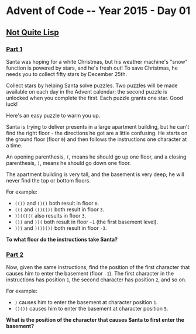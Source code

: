# Advent of Code -- Year 2015 - Day 01

## [Not Quite Lisp](https://adventofcode.com/2015/day/1)

### [Part 1](https://adventofcode.com/2015/day/1#part1)

Santa was hoping for a white Christmas, but his weather machine's "snow"
function is powered by stars, and he's fresh out! To save Christmas, he needs
you to collect fifty stars by December 25th.

Collect stars by helping Santa solve puzzles.  Two puzzles will be made
available on each day in the Advent calendar; the second puzzle is unlocked when
you complete the first.  Each puzzle grants one star.  Good luck!

Here's an easy puzzle to warm you up.

Santa is trying to deliver presents in a large apartment building, but he can't
find the right floor - the directions he got are a little confusing.  He starts
on the ground floor (floor `0`) and then follows the instructions one character
at a time.

An opening parenthesis, `(`, means he should go up one floor, and a closing
parenthesis, `)`, means he should go down one floor.

The apartment building is very tall, and the basement is very deep; he will
never find the top or bottom floors.

For example:

- `(())` and `()()` both result in floor `0`.
- `(((` and `(()(()(` both result in floor `3`.
- `))(((((` also results in floor `3`.
- `())` and `))(` both result in floor `-1` (the first basement level).
- `)))` and `)())())` both result in floor `-3`.

**To what floor do the instructions take Santa?**

### [Part 2](https://adventofcode.com/2015/day/1#part2)

Now, given the same instructions, find the position of the first character that
causes him to enter the basement (floor `-1`).  The first character in the
instructions has position `1`, the second character has position `2`, and so on.

For example:

- `)` causes him to enter the basement at character position `1`.
- `()())` causes him to enter the basement at character position `5`.

**What is the position of the character that causes Santa to first enter the
basement?**
